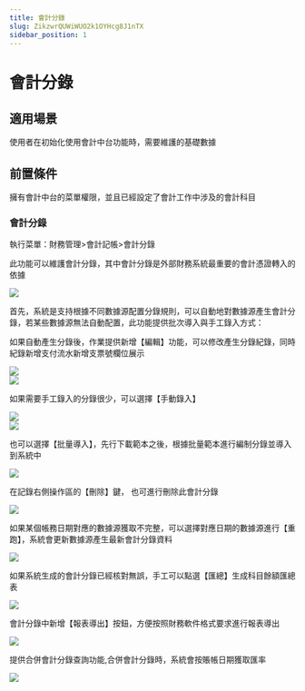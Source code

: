 ```yaml
---
title: 會計分錄
slug: ZikzwrQUWiWUO2k1OYHcg8J1nTX
sidebar_position: 1
---
```



# 會計分錄

## 適用場景

使用者在初始化使用會計中台功能時，需要維護的基礎數據

## 前置條件 

擁有會計中台的菜單權限，並且已經設定了會計工作中涉及的會計科目

### 會計分錄

執行菜單：財務管理&gt;會計記帳&gt;會計分錄

此功能可以維護會計分錄，其中會計分錄是外部財務系統最重要的會計憑證轉入的依據

<img src="/assets/PQh8b32ZToYfAdx2vpSc4nCHncd.png" src-width="1280" src-height="634" align="center"/>

首先，系統是支持根據不同數據源配置分錄規則，可以自動地對數據源產生會計分錄，若某些數據源無法自動配置，此功能提供批次導入與手工錄入方式：

如果自動產生分錄後，作業提供新增【編輯】功能，可以修改產生分錄紀錄，同時紀錄新增支付流水新增支票號欄位展示

<div class="flex gap-3 columns-2" column-size="2">
<div class="w-[53%]" width-ratio="53">
<img src="/assets/Ti6pbTfr8o7WNixaid7c9HUFnMg.png" src-width="2658" src-height="1412" align="center"/>
</div>
<div class="w-[46%]" width-ratio="46">
<img src="/assets/Ob6qbO9WUoOFVZxe97KcfcVOn0b.png" src-width="2280" src-height="1414" align="center"/>
</div>
</div>

如果需要手工錄入的分錄很少，可以選擇【手動錄入】

<div class="flex gap-3 columns-2" column-size="2">
<div class="w-[50%]" width-ratio="50">
<img src="/assets/DKe2bQYxXoFDTZx23ELcvkOOn5c.png" src-width="2502" src-height="1330" align="center"/>
</div>
<div class="w-[49%]" width-ratio="49">
<img src="/assets/F8KTbchXmoofyvxjzkQcvI5Znzb.png" src-width="2446" src-height="1346" align="center"/>
</div>
</div>

也可以選擇【批量導入】，先行下載範本之後，根據批量範本進行編制分錄並導入到系統中

<img src="/assets/WriwbnxO2osVIOxwXd9cUzpVntc.png" src-width="3246" src-height="1534" align="center"/>

在記錄右側操作區的【刪除】鍵， 也可進行刪除此會計分錄

<img src="/assets/CXjwbpq6Lo4WsKxQKi4c1xWdnuc.png" src-width="3364" src-height="1474" align="center"/>

如果某個帳務日期對應的數據源獲取不完整，可以選擇對應日期的數據源進行【重跑】，系統會更新數據源產生最新會計分錄資料

<img src="/assets/TmWzb1wa5outiAxHgHdcSUB6nkb.png" src-width="3362" src-height="1396" align="center"/>

如果系統生成的會計分錄已經核對無誤，手工可以點選【匯總】生成科目餘額匯總表

<img src="/assets/BYtEbceajoss3fxpTM2cM9HcnGb.png" src-width="3370" src-height="1452" align="center"/>

會計分錄中新增【報表導出】按鈕，方便按照財務軟件格式要求進行報表導出

<img src="/assets/OmMbbFnwBo1a16x9GfUcjmOtn9d.png" src-width="3248" src-height="1606" align="center"/>

提供合併會計分錄查詢功能,合併會計分錄時，系統會按賬帳日期獲取匯率

<img src="/assets/FUdqb2nXPoBr8AxN8fScGlnqnfg.png" src-width="3348" src-height="1418" align="center"/>

